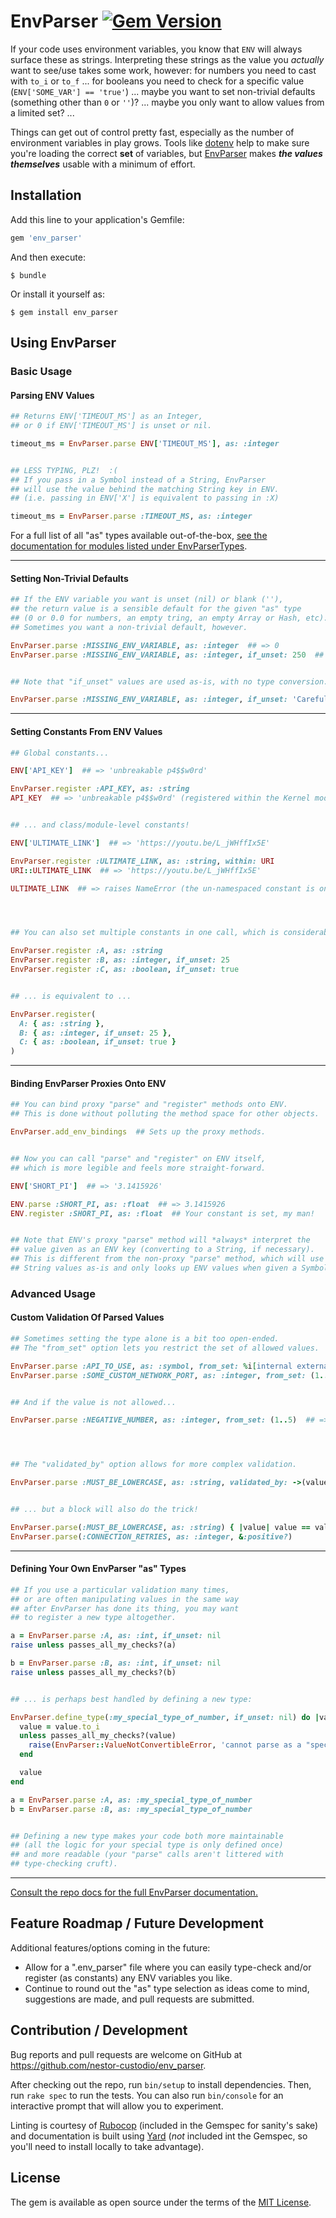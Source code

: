 # EnvParser  [![Gem Version](https://badge.fury.io/rb/env_parser.svg)](https://badge.fury.io/rb/env_parser)

If your code uses environment variables, you know that `ENV` will always surface these as strings. Interpreting these strings as the value you *actually* want to see/use takes some work, however: for numbers you need to cast with `to_i` or `to_f` ... for booleans you need to check for a specific value (`ENV['SOME_VAR'] == 'true'`) ... maybe you want to set non-trivial defaults (something other than `0` or `''`)? ... maybe you only want to allow values from a limited set? ...

Things can get out of control pretty fast, especially as the number of environment variables in play grows. Tools like [dotenv](https://github.com/bkeepers/dotenv) help to make sure you're loading the correct **set** of variables, but [EnvParser](https://github.com/nestor-custodio/env_parser) makes ***the values themselves*** usable with a minimum of effort.


## Installation

Add this line to your application's Gemfile:

```ruby
gem 'env_parser'
```

And then execute:

    $ bundle

Or install it yourself as:

    $ gem install env_parser


## Using EnvParser

### Basic Usage

#### Parsing ENV Values

```ruby
## Returns ENV['TIMEOUT_MS'] as an Integer,
## or 0 if ENV['TIMEOUT_MS'] is unset or nil.

timeout_ms = EnvParser.parse ENV['TIMEOUT_MS'], as: :integer


## LESS TYPING, PLZ!  :(
## If you pass in a Symbol instead of a String, EnvParser
## will use the value behind the matching String key in ENV.
## (i.e. passing in ENV['X'] is equivalent to passing in :X)

timeout_ms = EnvParser.parse :TIMEOUT_MS, as: :integer
```

For a full list of all "as" types available out-of-the-box, [see the documentation for modules listed under EnvParserTypes](http://nestor-custodio.github.io/env_parser/EnvParserTypes.html).

---

#### Setting Non-Trivial Defaults

```ruby
## If the ENV variable you want is unset (nil) or blank (''),
## the return value is a sensible default for the given "as" type
## (0 or 0.0 for numbers, an empty tring, an empty Array or Hash, etc).
## Sometimes you want a non-trivial default, however.

EnvParser.parse :MISSING_ENV_VARIABLE, as: :integer  ## => 0
EnvParser.parse :MISSING_ENV_VARIABLE, as: :integer, if_unset: 250  ## => 250


## Note that "if_unset" values are used as-is, with no type conversion.

EnvParser.parse :MISSING_ENV_VARIABLE, as: :integer, if_unset: 'Careful!'  ## => 'Careful!'
```

---

#### Setting Constants From ENV Values

```ruby
## Global constants...

ENV['API_KEY']  ## => 'unbreakable p4$$w0rd'

EnvParser.register :API_KEY, as: :string
API_KEY  ## => 'unbreakable p4$$w0rd' (registered within the Kernel module, so it's available everywhere)


## ... and class/module-level constants!

ENV['ULTIMATE_LINK']  ## => 'https://youtu.be/L_jWHffIx5E'

EnvParser.register :ULTIMATE_LINK, as: :string, within: URI
URI::ULTIMATE_LINK  ## => 'https://youtu.be/L_jWHffIx5E'

ULTIMATE_LINK  ## => raises NameError (the un-namespaced constant is only in scope within the URI module)




## You can also set multiple constants in one call, which is considerably cleaner to read:

EnvParser.register :A, as: :string
EnvParser.register :B, as: :integer, if_unset: 25
EnvParser.register :C, as: :boolean, if_unset: true


## ... is equivalent to ...

EnvParser.register(
  A: { as: :string },
  B: { as: :integer, if_unset: 25 },
  C: { as: :boolean, if_unset: true }
)
```

---

#### Binding EnvParser Proxies Onto ENV

```ruby
## You can bind proxy "parse" and "register" methods onto ENV.
## This is done without polluting the method space for other objects.

EnvParser.add_env_bindings  ## Sets up the proxy methods.


## Now you can call "parse" and "register" on ENV itself,
## which is more legible and feels more straight-forward.

ENV['SHORT_PI']  ## => '3.1415926'

ENV.parse :SHORT_PI, as: :float  ## => 3.1415926
ENV.register :SHORT_PI, as: :float  ## Your constant is set, my man!


## Note that ENV's proxy "parse" method will *always* interpret the
## value given as an ENV key (converting to a String, if necessary).
## This is different from the non-proxy "parse" method, which will use
## String values as-is and only looks up ENV values when given a Symbol.
```


### Advanced Usage

#### Custom Validation Of Parsed Values

```ruby
## Sometimes setting the type alone is a bit too open-ended.
## The "from_set" option lets you restrict the set of allowed values.

EnvParser.parse :API_TO_USE, as: :symbol, from_set: %i[internal external]
EnvParser.parse :SOME_CUSTOM_NETWORK_PORT, as: :integer, from_set: (1..65535), if_unset: 80


## And if the value is not allowed...

EnvParser.parse :NEGATIVE_NUMBER, as: :integer, from_set: (1..5)  ## => raises EnvParser::ValueNotAllowedError




## The "validated_by" option allows for more complex validation.

EnvParser.parse :MUST_BE_LOWERCASE, as: :string, validated_by: ->(value) { value == value.downcase }


## ... but a block will also do the trick!

EnvParser.parse(:MUST_BE_LOWERCASE, as: :string) { |value| value == value.downcase }
EnvParser.parse(:CONNECTION_RETRIES, as: :integer, &:positive?)
```

---

#### Defining Your Own EnvParser "as" Types

```ruby
## If you use a particular validation many times,
## or are often manipulating values in the same way
## after EnvParser has done its thing, you may want
## to register a new type altogether.

a = EnvParser.parse :A, as: :int, if_unset: nil
raise unless passes_all_my_checks?(a)

b = EnvParser.parse :B, as: :int, if_unset: nil
raise unless passes_all_my_checks?(b)


## ... is perhaps best handled by defining a new type:

EnvParser.define_type(:my_special_type_of_number, if_unset: nil) do |value|
  value = value.to_i
  unless passes_all_my_checks?(value)
    raise(EnvParser::ValueNotConvertibleError, 'cannot parse as a "special type number"')
  end

  value
end

a = EnvParser.parse :A, as: :my_special_type_of_number
b = EnvParser.parse :B, as: :my_special_type_of_number


## Defining a new type makes your code both more maintainable
## (all the logic for your special type is only defined once)
## and more readable (your "parse" calls aren't littered with
## type-checking cruft).
```

---

[Consult the repo docs for the full EnvParser documentation.](http://nestor-custodio.github.io/env_parser/EnvParser.html)


## Feature Roadmap / Future Development

Additional features/options coming in the future:

- Allow for a ".env_parser" file where you can easily type-check and/or register (as constants) any ENV variables you like.
- Continue to round out the "as" type selection as ideas come to mind, suggestions are made, and pull requests are submitted.


## Contribution / Development

Bug reports and pull requests are welcome on GitHub at https://github.com/nestor-custodio/env_parser.

After checking out the repo, run `bin/setup` to install dependencies. Then, run `rake spec` to run the tests. You can also run `bin/console` for an interactive prompt that will allow you to experiment.

Linting is courtesy of [Rubocop](https://github.com/bbatsov/rubocop) (included in the Gemspec for sanity's sake) and documentation is built using [Yard](https://yardoc.org/) (*not* included int the Gemspec, so you'll need to install locally to take advantage).


## License

The gem is available as open source under the terms of the [MIT License](https://opensource.org/licenses/MIT).
